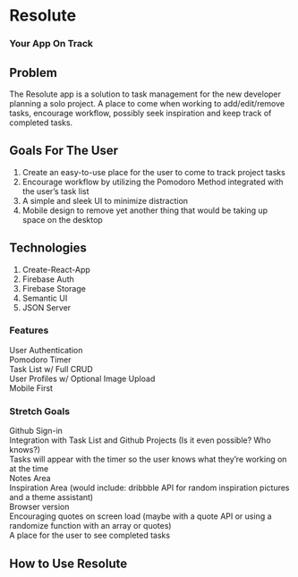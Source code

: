 # Resolute
### Your App On Track

## Problem

The Resolute app is a solution to task management for the new developer planning a solo project. A place to come when working to add/edit/remove tasks, encourage workflow, possibly seek inspiration and keep track of completed tasks. 

## Goals For The User
1. Create an easy-to-use place for the user to come to track project tasks
2. Encourage workflow by utilizing the Pomodoro Method integrated with the user’s task list
3. A simple and sleek UI to minimize distraction
4. Mobile design to remove yet another thing that would be taking up space on the desktop

## Technologies
1. Create-React-App
2. Firebase Auth
3. Firebase Storage
4. Semantic UI
5. JSON Server

### Features
User Authentication<br>
Pomodoro Timer<br>
Task List w/ Full CRUD<br>
User Profiles w/ Optional Image Upload<br>
Mobile First<br>

### Stretch Goals
Github Sign-in<br>
Integration with Task List and Github Projects (Is it even possible? Who knows?)<br>
Tasks will appear with the timer so the user knows what they’re working on at the time<br>
Notes Area<br>
Inspiration Area (would include: dribbble API for random inspiration pictures and a theme assistant)<br>
Browser version<br>
Encouraging quotes on screen load (maybe with a quote API or using a randomize function with an array or quotes)<br>
A place for the user to see completed tasks<br>

## How to Use Resolute
